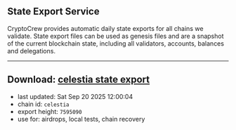 ## State Export Service
CryptoCrew provides automatic daily state exports for all chains we validate. State export files can be used as genesis files and are a snapshot of the current blockchain state, including all validators, accounts, balances and delegations.

---
**Download: [celestia state export](https://dl-eu2.ccvalidators.com/SERVICE/celestia/celestia_export_7595090.json)**
---

- last updated: Sat Sep 20 2025 12:00:04
- chain id: `celestia`
- export height: `7595090`
- use for: airdrops, local tests, chain recovery
